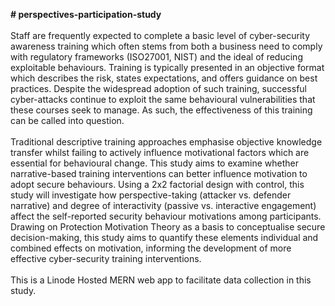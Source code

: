 <b># perspectives-participation-study</b>
<br>
<br>
Staff are frequently expected to complete a basic level of cyber-security awareness training which often stems from both a business need to comply with regulatory frameworks (ISO27001, NIST) and the ideal of reducing exploitable behaviours. Training is typically presented in an objective format which describes the risk, states expectations, and offers guidance on best practices. Despite the widespread adoption of such training, successful cyber-attacks continue to exploit the same behavioural vulnerabilities that these courses seek to manage. As such, the effectiveness of this training can be called into question. 
<br>
<br>
Traditional descriptive training approaches emphasise objective knowledge transfer whilst failing to actively influence motivational factors which are essential for behavioural change. This study aims to examine whether narrative-based training interventions can better influence motivation to adopt secure behaviours. Using a 2x2 factorial design with control, this study will investigate how perspective-taking (attacker vs. defender narrative) and degree of interactivity (passive vs. interactive engagement) affect the self-reported security behaviour motivations among participants. Drawing on Protection Motivation Theory as a basis to conceptualise secure decision-making, this study aims to quantify these elements individual and combined effects on motivation, informing the development of more effective cyber-security training interventions.
<br>
<br>
This is a Linode Hosted MERN web app to facilitate data collection in this study. 
